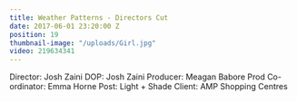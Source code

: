 ```yaml
---
title: Weather Patterns - Directors Cut
date: 2017-06-01 23:20:00 Z
position: 19
thumbnail-image: "/uploads/Girl.jpg"
video: 219634341
---
```


Director: Josh Zaini
DOP: Josh Zaini
Producer: Meagan Babore
Prod Co-ordinator: Emma Horne
Post: Light + Shade
Client: AMP Shopping Centres